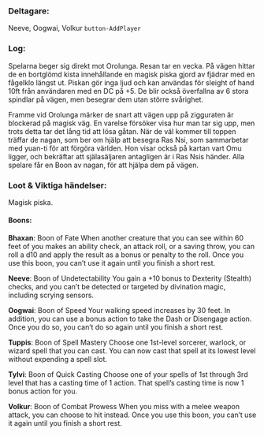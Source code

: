 ### Deltagare:
Neeve, Oogwai, Volkur
`button-AddPlayer`

### Log:
Spelarna beger sig direkt mot Orolunga. Resan tar en vecka. På vägen hittar de en bortglömd kista innehållande en magisk piska gjord av fjädrar med en fågelklo längst ut. Piskan gör inga ljud och kan användas för sleight of hand 10ft från användaren med en DC på +5. De blir också överfallna av 6 stora spindlar på vägen, men besegrar dem utan större svårighet.

Framme vid Orolunga märker de snart att vägen upp på zigguraten är blockerad på magisk väg. En varelse försöker visa hur man tar sig upp, men trots detta tar det lång tid att lösa gåtan. 
När de väl kommer till toppen träffar de nagan, som ber om hjälp att besegra Ras Nsi, som sammarbetar med yuan-ti för att förgöra världen. Hon visar också på kartan vart Omu ligger, och bekräftar att själasäljaren antagligen är i Ras Nsis händer. Alla spelare får en Boon av nagan, för att hjälpa dem på vägen.

### Loot & Viktiga händelser:
Magisk piska.
#### Boons:
**Bhaxan**: Boon of Fate
When another creature that you can see within 60 feet of you makes an ability check, an attack roll, or a saving throw, you can roll a d10 and apply the result as a bonus or penalty to the roll. Once you use this boon, you can’t use it again until you finish a short rest.

**Neeve**: Boon of Undetectability
You gain a +10 bonus to Dexterity (Stealth) checks, and you can’t be detected or targeted by divination magic, including scrying sensors.

**Oogwai**: Boon of Speed
Your walking speed increases by 30 feet.
In addition, you can use a bonus action to take the Dash or Disengage action. Once you do so, you can’t do so again until you finish a short rest.

**Tuppis**: Boon of Spell Mastery
Choose one 1st-level sorcerer, warlock, or wizard spell that you can cast. You can now cast that spell at its lowest level without expending a spell slot. 

**Tylvi**: Boon of Quick Casting
Choose one of your spells of 1st through 3rd level that has a casting time of 1 action. That spell’s casting time is now 1 bonus action for you.

**Volkur**: Boon of Combat Prowess
When you miss with a melee weapon attack, you can choose to hit instead. Once you use this boon, you can’t use it again until you finish a short rest.
